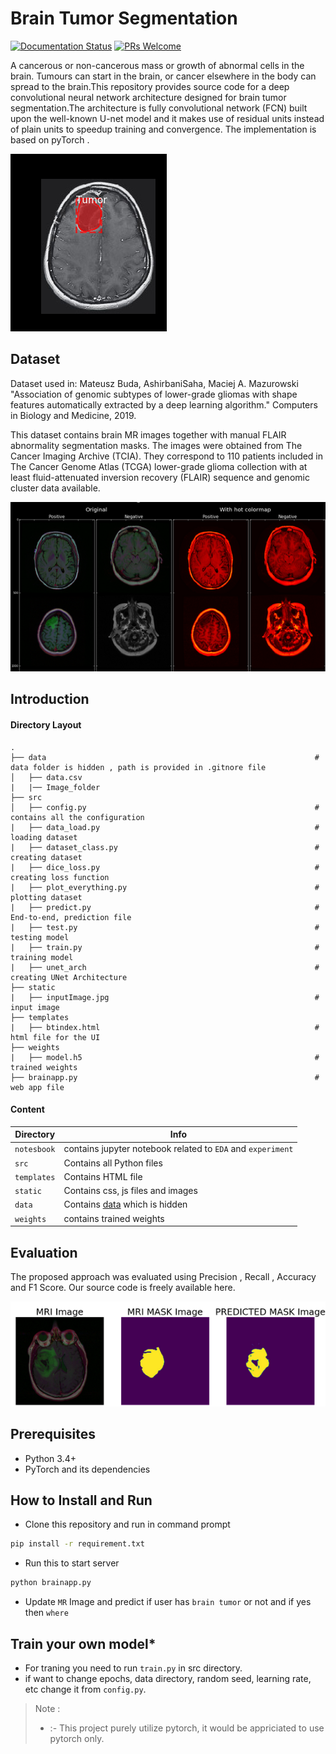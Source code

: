 # Brain Tumor Segmentation
[![Documentation Status](https://readthedocs.org/projects/fairscale/badge/?version=latest)](https://fairscale.readthedocs.io/en/latest/?badge=latest) [![PRs Welcome](https://img.shields.io/badge/PRs-welcome-brightgreen.svg)](https://github.com/facebookresearch/fairscale/blob/master/CONTRIBUTING.md)


A cancerous or non-cancerous mass or growth of abnormal cells in the brain. Tumours can start in the brain, or cancer elsewhere in the body can spread to the brain.This repository provides source code for a deep convolutional neural network architecture 
designed for brain tumor segmentation.The architecture is fully convolutional network (FCN) built upon the well-known U-net model and it makes use of residual units instead of plain units to speedup training and convergence.
The implementation is based on pyTorch .

<img src="readme_images/fig1.jpg" alt="Figure 1.  Brain Tumor/Normal " width="" height="">

## Dataset 
Dataset used in: Mateusz Buda, AshirbaniSaha, Maciej A. Mazurowski "Association of genomic subtypes of lower-grade gliomas with shape features automatically extracted by 
a deep learning algorithm." Computers in Biology and Medicine, 2019.

This dataset contains brain MR images together with manual FLAIR abnormality segmentation masks. The images were obtained from The Cancer Imaging Archive (TCIA). They correspond 
to 110 patients included in The Cancer Genome Atlas (TCGA) lower-grade glioma collection with at least fluid-attenuated inversion recovery (FLAIR) sequence and genomic cluster data available.

<img src="readme_images/data.png" alt="Figure 2. Illustrative Examples of Brain MR Image in Patients with Brain Tumor" width="" height="">

## Introduction

#### Directory Layout 
    .
    ├── data                                                            # data folder is hidden , path is provided in .gitnore file
    │   ├── data.csv
    |   |── Image_folder
    ├── src
    │   ├── config.py                                                   # contains all the configuration
    |   ├── data_load.py                                                # loading dataset
    |   ├── dataset_class.py                                            # creating dataset
    |   ├── dice_loss.py                                                # creating loss function
    |   ├── plot_everything.py                                          # plotting dataset
    |   ├── predict.py                                                  # End-to-end, prediction file
    |   ├── test.py                                                     # testing model 
    |   ├── train.py                                                    # training model 
    |   ├── unet_arch                                                   # creating UNet Architecture
    ├── static
    |   ├── inputImage.jpg                                              # input image
    ├── templates
    |   ├── btindex.html                                                # html file for the UI
    ├── weights
    |   ├── model.h5                                                    # trained weights
    ├── brainapp.py                                                     # web app file
    
#### Content
| Directory | Info |
|-----------|--------------|
| `notesbook` | contains jupyter notebook related to `EDA` and `experiment` | 
| `src` | Contains all Python files |
| `templates` | Contains HTML file |
| `static` | Contains css, js files and images  |
| `data` | Contains [data](https://www.kaggle.com/mateuszbuda/lgg-mri-segmentation) which is hidden  |
| `weights` | contains trained weights |

## Evaluation 
The proposed approach was evaluated using Precision , Recall , Accuracy and F1 Score. Our source code is freely available here.

<img src="readme_images/brainres.png" alt="Figure 3. Evaluation of Model " width="" height="">

## Prerequisites
* Python 3.4+
* PyTorch and its dependencies

## How to Install and Run
* Clone this repository and run in command prompt
```bash
pip install -r requirement.txt
``` 
* Run this to start server
```bash
python brainapp.py
``` 
* Update `MR` Image and predict if user has `brain tumor` or not and if yes then `where` 


## Train your own model*
* For traning you need to run `train.py` in src directory.
* if want to change epochs, data directory, random seed, learning rate, etc change it from `config.py`.

> Note :
> * :- This project purely utilize pytorch, it would be appriciated to use pytorch only.
